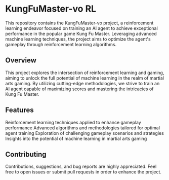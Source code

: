 # KungFuMaster-vo RL
This repository contains the KungFuMaster-vo project, a reinforcement learning endeavor focused on training an AI agent to achieve exceptional performance in the popular game Kung Fu Master. Leveraging advanced machine learning techniques, the project aims to optimize the agent's gameplay through reinforcement learning algorithms.

## Overview
This project explores the intersection of reinforcement learning and gaming, aiming to unlock the full potential of machine learning in the realm of martial arts gaming. By utilizing cutting-edge methodologies, we strive to train an AI agent capable of maximizing scores and mastering the intricacies of Kung Fu Master.

## Features
Reinforcement learning techniques applied to enhance gameplay performance
Advanced algorithms and methodologies tailored for optimal agent training
Exploration of challenging gameplay scenarios and strategies
Insights into the potential of machine learning in martial arts gaming

## Contributing
Contributions, suggestions, and bug reports are highly appreciated. Feel free to open issues or submit pull requests in order to enhance the project.
